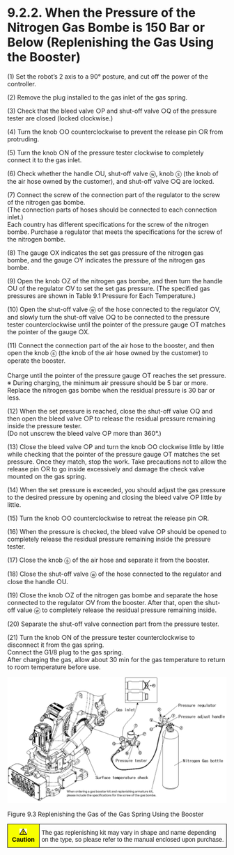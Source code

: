 ﻿# 9.2.2. When the Pressure of the Nitrogen Gas Bombe is 150 Bar or Below (Replenishing the Gas Using the Booster)


(1)	Set the robot’s 2 axis to a 90° posture, and cut off the power of the controller.

(2)	Remove the plug installed to the gas inlet of the gas spring.

(3)	Check that the bleed valve ○P and shut-off valve ○Q of the pressure tester are closed
(locked clockwise.)

(4)	Turn the knob ○O counterclockwise to prevent the release pin ○R from protruding.

(5)	Turn the knob ○N of the pressure tester clockwise to completely connect it to the gas inlet.

(6)	Check whether the handle ○U, shut-off valve ⓦ, knob ⓢ (the knob of the air hose owned by the customer), and shut-off valve ○Q are locked.

(7)	Connect the screw of the connection part of the regulator to the screw of the nitrogen gas bombe.<br>
(The connection parts of hoses should be connected to each connection inlet.)<br>
Each country has different specifications for the screw of the nitrogen bombe. Purchase a regulator that meets the specifications for the screw of the nitrogen bombe.

(8)	The gauge ○X indicates the set gas pressure of the nitrogen gas bombe, and the gauge ○Y indicates the pressure of the nitrogen gas bombe.

(9)	Open the knob ○Z of the nitrogen gas bombe, and then turn the handle ○U of the regulator ○V to set the set gas pressure. (The specified gas pressures are shown in Table 9.1 Pressure for Each Temperature.)

(10)	 Open the shut-off valve ⓦ of the hose connected to the regulator ○V, and slowly turn the shut-off valve ○Q to be connected to the pressure tester counterclockwise until the pointer of the pressure gauge ○T matches the pointer of the gauge ○X.

(11) Connect the connection part of the air hose to the booster, and then open the knob ⓢ (the knob of the air hose owned by the customer) to operate the booster.<br>          
Charge until the pointer of the pressure gauge ○T reaches the set pressure.<br>
※	During charging, the minimum air pressure should be 5 bar or more.<br>
Replace the nitrogen gas bombe when the residual pressure is 30 bar or less.

(12) When the set pressure is reached, close the shut-off value ○Q and then open the bleed valve ○P to release the residual pressure remaining inside the 
pressure tester.<br>
(Do not unscrew the bleed valve ○P more than 360°.)

(13) Close the bleed valve ○P and turn the knob ○O clockwise little by little while checking that the pointer of the pressure gauge ○T matches the set pressure. Once they match, stop the work.
Take precautions not to allow the release pin ○R to go inside excessively and damage the check valve mounted on the gas spring.

(14) When the set pressure is exceeded, you should adjust the gas pressure to the desired pressure by opening and closing the bleed valve ○P little by little.

(15) Turn the knob ○O counterclockwise to retreat the release pin ○R.

(16) When the pressure is checked, the bleed valve ○P should be opened to completely release the residual pressure remaining inside the pressure tester.

(17) Close the knob ⓢ of the air hose and separate it from the booster.

(18) Close the shut-off valve ⓦ of the hose connected to the regulator and close the handle ○U. 

(19) Close the knob ○Z of the nitrogen gas bombe and separate the hose connected to the regulator ○V from the booster. After that, open the shut-off value ⓦ to completely release the residual pressure remaining inside.

(20) Separate the shut-off valve connection part from the pressure tester.

(21) Turn the knob ○N of the pressure tester counterclockwise to disconnect it from the gas spring.<br>
Connect the G1/8 plug to the gas spring.<br>
After charging the gas, allow about 30 min for the gas temperature to return to room temperature before use.






![](../../_assets/그림_9.3_부스터_가스스프링_gas_보충.png)

Figure 9.3 Replenishing the Gas of the Gas Spring Using the Booster

<style type="text/css">
.tg  {border-collapse:collapse;border-spacing:0;}
.tg td{border-color:black;border-style:solid;border-width:1px;font-family:Arial, sans-serif;font-size:14px;
  overflow:hidden;padding:10px 5px;word-break:normal;}
.tg th{border-color:black;border-style:solid;border-width:1px;font-family:Arial, sans-serif;font-size:14px;
  font-weight:normal;overflow:hidden;padding:10px 5px;word-break:normal;}
.tg .tg-cly1{text-align:left;vertical-align:middle}
.tg .tg-b001{background-color:#f8ff00;color:#000000;font-weight:bold;text-align:center;vertical-align:middle}
</style>
<table class="tg">
<thead>
  <tr>
    <td class="tg-b001"><img src="../../_assets/작은주의표시.png"> Caution</td>
    <td class="tg-cly1">The gas replenishing kit may vary in shape and name depending on the type, so please refer to the manual enclosed upon purchase.
</td>
  </tr>
</thead>
</table>
